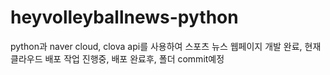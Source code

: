 # heyvolleyballnews-python

python과 naver cloud, clova api를 사용하여 스포츠 뉴스 웹페이지 개발 완료,
현재 클라우드 배포 작업 진행중, 배포 완료후, 폴더 commit예정
